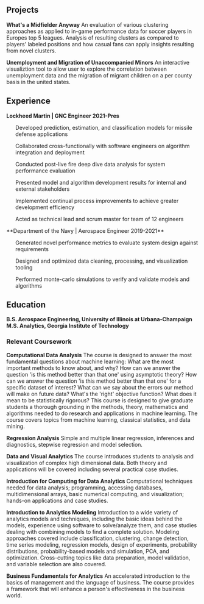 ## Projects
**What's a Midfielder Anyway**
An evaluation of various clustering approaches as applied to in-game performance data for soccer players in Europes top 5 leagues. Analysis of resulting clusters as compared to players' labeled positions and how casual fans can apply insights resulting from novel clusters.

**Unemployment and Migration of Unaccompanied Minors**
An interactive visualiztion tool to allow user to explore the correlation between unemployment data and the migration of migrant children on a per county basis in the united states.

## Experience
**Lockheed Martin | GNC Engineer	2021-Pres**<br>
<ul>Developed prediction, estimation, and classification models for missile defense applications</ul>
<ul>Collaborated cross-functionally with software engineers on algorithm integration and deployment</ul>
<ul>Conducted post-live fire deep dive data analysis for system performance evaluation</ul>
<ul>Presented model and algorithm development results for internal and external stakeholders</ul>
<ul>Implemented continual process improvements to achieve greater development efficiency</ul>
<ul>Acted as technical lead and scrum master for team of 12 engineers</ul>
**Department of the Navy | Aerospace Engineer	2019-2021**<br>
<ul>Generated novel performance metrics to evaluate system design against requirements</ul>
<ul>Designed and optimized data cleaning, processing, and visualization tooling</ul>
<ul>Performed monte-carlo simulations to verify and validate models and algorithms</ul>

## Education
**B.S. Aerospace Engineering, University of Illinois at Urbana-Champaign**<br>
**M.S. Analytics, Georgia Institute of Technology**
### Relevant Coursework

**Computational Data Analysis**
The course is designed to answer the most fundamental questions about machine learning: What are the most important methods to know about, and why? How can we answer the question 'is this method better than that one' using asymptotic theory? How can we answer the question 'is this method better than that one' for a specific dataset of interest? What can we say about the errors our method will make on future data? What's the 'right' objective function? What does it mean to be statistically rigorous? This course is designed to give graduate students a thorough grounding in the methods, theory, mathematics and algorithms needed to do research and applications in machine learning. The course covers topics from machine learning, classical statistics, and data mining.

**Regression Analysis**
Simple and multiple linear regression, inferences and diagnostics, stepwise regression and model selection.

**Data and Visual Analytics**
The course introduces students to analysis and visualization of complex high dimensional data. Both theory and applications will be covered including several practical case studies.

**Introduction for Computing for Data Analytics**
Computational techniques needed for data analysis; programming, accessing databases, multidimensional arrays, basic numerical computing, and visualization; hands-on applications and case studies.

**Introduction to Analytics Modeling**
Introduction to a wide variety of analytics models and techniques, including the basic ideas behind the models, experience using software to solve/analyze them, and case studies dealing with combining models to find a complete solution. Modeling approaches covered include classification, clustering, change detection, time series modeling, regression models, design of experiments, probability distributions, probability-based models and simulation, PCA, and optimization. Cross-cutting topics like data preparation, model validation, and variable selection are also covered. 

**Business Fundamentals for Analytics**
An accelerated introduction to the basics of management and the language of business. The course provides a framework that will enhance a person's effectiveness in the business world.
